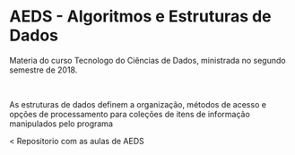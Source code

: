 <h1>AEDS - Algoritmos e Estruturas de Dados</h1>

<p> Materia do curso Tecnologo do Ciências de Dados, ministrada no segundo semestre de 2018.</p>
<br>
<p>As estruturas de dados definem a organização, métodos de acesso e opções de processamento para coleções de itens de informação manipulados pelo programa</p>




<
Repositorio com as aulas de AEDS



